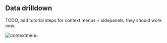 ## Data drilldown

TODO, add tutorial steps for context menus + sidepanels, they should work now.

![contextmenu](https://p-qkfgo2.t2.n0.cdn.getcloudapp.com/items/jku4ev9O/53fb0d03-9c23-433c-a9b9-a969849da6ac.png?source=viewer&v=c5d35336e40550234c34b0a9224fdd53)
